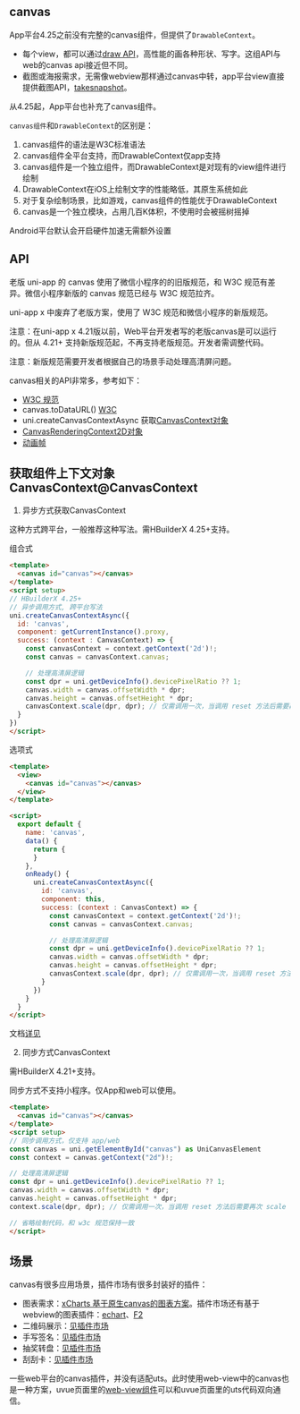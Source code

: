 ## canvas

<!-- UTSCOMJSON.canvas.description -->

<!-- UTSCOMJSON.canvas.compatibility -->

App平台4.25之前没有完整的canvas组件，但提供了`DrawableContext`。
* 每个view，都可以通过[draw API](../dom/drawablecontext.md)，高性能的画各种形状、写字。这组API与web的canvas api接近但不同。
* 截图或海报需求，无需像webview那样通过canvas中转，app平台view直接提供截图API，[takesnapshot](../dom/unielement.html#takesnapshot)。

从4.25起，App平台也补充了canvas组件。

`canvas组件`和`DrawableContext`的区别是：
1. canvas组件的语法是W3C标准语法
2. canvas组件全平台支持，而DrawableContext仅app支持
3. canvas组件是一个独立组件，而DrawableContext是对现有的view组件进行绘制
4. DrawableContext在iOS上绘制文字的性能略低，其原生系统如此
5. 对于复杂绘制场景，比如游戏，canvas组件的性能优于DrawableContext
6. canvas是一个独立模块，占用几百K体积，不使用时会被摇树摇掉

<!-- UTSCOMJSON.canvas.attribute -->
Android平台默认会开启硬件加速无需额外设置

<!-- UTSCOMJSON.canvas.event -->

<!-- UTSCOMJSON.canvas.component_type-->

<!-- UTSCOMJSON.canvas.children -->

## API

老版 uni-app 的 canvas 使用了微信小程序的的旧版规范，和 W3C 规范有差异。微信小程序新版的 canvas 规范已经与 W3C 规范拉齐。

uni-app x 中废弃了老版方案，使用了 W3C 规范和微信小程序的新版规范。

注意：在uni-app x 4.21版以前，Web平台开发者写的老版canvas是可以运行的。但从 4.21+ 支持新版规范起，不再支持老版规范。开发者需调整代码。

注意：新版规范需要开发者根据自己的场景手动处理高清屏问题。

canvas相关的API非常多，参考如下：

- [W3C 规范](https://developer.mozilla.org/zh-CN/docs/Web/HTML/Element/canvas)
- canvas.toDataURL()  [W3C](https://developer.mozilla.org/zh-CN/docs/Web/API/HTMLCanvasElement/toDataURL)
- uni.createCanvasContextAsync 获取[CanvasContext对象](../api/create-canvas-context-async.md)
- [CanvasRenderingContext2D对象](../api/canvasrenderingcontext2d.md)
- [动画帧](../api/animation-frame.md)

## 获取组件上下文对象CanvasContext@CanvasContext

1. 异步方式获取CanvasContext

这种方式跨平台，一般推荐这种写法。需HBuilderX 4.25+支持。

组合式

```html
<template>
  <canvas id="canvas"></canvas>
</template>
<script setup>
// HBuilderX 4.25+
// 异步调用方式, 跨平台写法
uni.createCanvasContextAsync({
  id: 'canvas',
  component: getCurrentInstance().proxy,
  success: (context : CanvasContext) => {
    const canvasContext = context.getContext('2d')!;
    const canvas = canvasContext.canvas;

    // 处理高清屏逻辑
    const dpr = uni.getDeviceInfo().devicePixelRatio ?? 1;
    canvas.width = canvas.offsetWidth * dpr;
    canvas.height = canvas.offsetHeight * dpr;
    canvasContext.scale(dpr, dpr); // 仅需调用一次，当调用 reset 方法后需要再次 scale
  }
})
</script>
```

选项式

```html
<template>
  <view>
    <canvas id="canvas"></canvas>
  </view>
</template>

<script>
  export default {
    name: 'canvas',
    data() {
      return {
      }
    },
    onReady() {
      uni.createCanvasContextAsync({
        id: 'canvas',
        component: this,
        success: (context : CanvasContext) => {
          const canvasContext = context.getContext('2d')!;
          const canvas = canvasContext.canvas;

          // 处理高清屏逻辑
          const dpr = uni.getDeviceInfo().devicePixelRatio ?? 1;
          canvas.width = canvas.offsetWidth * dpr;
          canvas.height = canvas.offsetHeight * dpr;
          canvasContext.scale(dpr, dpr); // 仅需调用一次，当调用 reset 方法后需要再次 scale
        }
      })
    }
  }
</script>
```

文档[详见](../api/create-canvas-context-async.md)

2. 同步方式CanvasContext

需HBuilderX 4.21+支持。

同步方式不支持小程序。仅App和web可以使用。

```html
<template>
  <canvas id="canvas"></canvas>
</template>
<script setup>
// 同步调用方式，仅支持 app/web
const canvas = uni.getElementById("canvas") as UniCanvasElement
const context = canvas.getContext("2d")!;

// 处理高清屏逻辑
const dpr = uni.getDeviceInfo().devicePixelRatio ?? 1;
canvas.width = canvas.offsetWidth * dpr;
canvas.height = canvas.offsetHeight * dpr;
context.scale(dpr, dpr); // 仅需调用一次，当调用 reset 方法后需要再次 scale

// 省略绘制代码，和 w3c 规范保持一致
</script>
```

<!-- UTSCOMJSON.canvas.example -->

## 场景

canvas有很多应用场景，插件市场有很多封装好的插件：

* 图表需求：[xCharts 基于原生canvas的图表方案](https://ext.dcloud.net.cn/plugin?id=21099)。插件市场还有基于webview的图表插件：[echart](https://ext.dcloud.net.cn/search?q=chart&orderBy=Relevance&uni-appx=1)、[F2](https://ext.dcloud.net.cn/search?q=f2&orderBy=Relevance&uni-appx=1)
* 二维码展示：[见插件市场](https://ext.dcloud.net.cn/search?q=%E4%BA%8C%E7%BB%B4%E7%A0%81&uni-appx=1)
* 手写签名：[见插件市场](https://ext.dcloud.net.cn/search?q=%E7%AD%BE%E5%90%8D&orderBy=Relevance&uni-appx=1)
* 抽奖转盘：[见插件市场](https://ext.dcloud.net.cn/search?q=%E8%BD%AC%E7%9B%98&orderBy=Relevance&uni-appx=1)
* 刮刮卡：[见插件市场](https://ext.dcloud.net.cn/search?q=%E5%88%AE%E5%88%AE%E5%8D%A1&orderBy=Relevance&uni-appx=1)

一些web平台的canvas插件，并没有适配uts。此时使用web-view中的canvas也是一种方案，uvue页面里的[web-view组件](./web-view.md)可以和uvue页面里的uts代码双向通信。

<!-- UTSCOMJSON.canvas.reference -->
